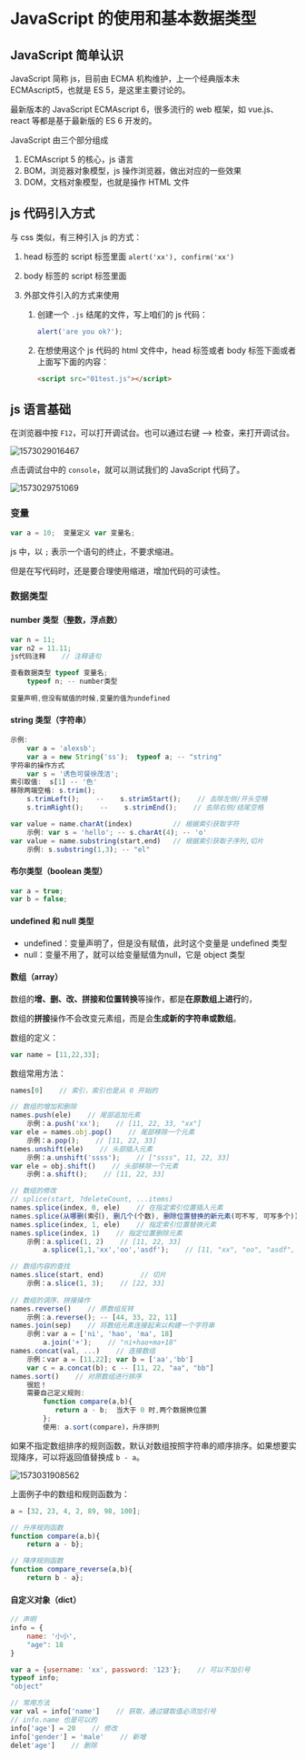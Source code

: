 # JavaScript 的使用和基本数据类型



## JavaScript 简单认识

JavaScript 简称 js，目前由 ECMA 机构维护，上一个经典版本未 ECMAscript5，也就是 ES 5，是这里主要讨论的。

最新版本的 JavaScript ECMAscript 6，很多流行的 web 框架，如 vue.js、react 等都是基于最新版的 ES 6 开发的。

JavaScript 由三个部分组成

1. ECMAscript 5 的核心，js 语言
2. BOM，浏览器对象模型，js 操作浏览器，做出对应的一些效果
3. DOM，文档对象模型，也就是操作 HTML 文件

## js 代码引入方式

与 css 类似，有三种引入 js 的方式：

1. head 标签的 script 标签里面 `alert('xx'), confirm('xx')`

2. body 标签的 script 标签里面

3. 外部文件引入的方式来使用

   1. 创建一个 `.js` 结尾的文件，写上咱们的 js 代码：

      ```js
      alert('are you ok?');
      ```

   2. 在想使用这个 js 代码的 html 文件中，head 标签或者 body 标签下面或者上面写下面的内容：

      ```html
      <script src="01test.js"></script>
      ```

## js 语言基础

在浏览器中按 `F12`，可以打开调试台。也可以通过右键 --> 检查，来打开调试台。

![1573029016467](https://gitee.com/oldboy-python-full-stack-26/19083026021/raw/master/week10/day40/day40%20%E4%BD%9C%E4%B8%9A%E5%92%8Cjs.assets/1573029016467.png)

点击调试台中的 `console`，就可以测试我们的 JavaScript 代码了。

![1573029751069](https://gitee.com/oldboy-python-full-stack-26/19083026021/raw/master/week10/day40/day40%20%E4%BD%9C%E4%B8%9A%E5%92%8Cjs.assets/1573029751069.png)

### 变量

```javascript
var a = 10;  变量定义 var 变量名;
```

js 中，以 `;` 表示一个语句的终止，不要求缩进。

但是在写代码时，还是要合理使用缩进，增加代码的可读性。

### 数据类型

#### number 类型（整数，浮点数）

```javascript
var n = 11;
var n2 = 11.11;
js代码注释    // 注释语句

查看数据类型 typeof 变量名;
	typeof n; -- number类型
	
变量声明,但没有赋值的时候,变量的值为undefined
```

#### string 类型（字符串）

```javascript
示例:
	var a = 'alexsb';
	var a = new String('ss');  typeof a; -- "string"
字符串的操作方式
	var s = '诱色可餐徐茂洁';
索引取值:  s[1] -- '色'
移除两端空格: s.trim();
	s.trimLeft();    --    s.strimStart();    // 去除左侧/开头空格
	s.trimRight();    --    s.strimEnd();    // 去除右侧/结尾空格

var value = name.charAt(index) 			// 根据索引获取字符
	示例: var s = 'hello'; -- s.charAt(4); -- 'o'
var value = name.substring(start,end) 	// 根据索引获取子序列,切片
	示例: s.substring(1,3); -- "el"
```

#### 布尔类型（boolean 类型）

```javascript
var a = true;
var b = false;
```

#### undefined 和 null 类型

- undefined：变量声明了，但是没有赋值，此时这个变量是 undefined 类型
- null：变量不用了，就可以给变量赋值为null，它是 object 类型

#### 数组（array）

数组的**增、删、改、拼接和位置转换**等操作，都是**在原数组上进行**的，

数组的**拼接**操作不会改变元素组，而是会**生成新的字符串或数组**。

数组的定义：

```javascript
var name = [11,22,33];
```

数组常用方法：

```javascript
names[0]    // 索引，索引也是从 0 开始的

// 数组的增加和删除
names.push(ele)    // 尾部追加元素
	示例：a.push('xx');    // [11, 22, 33, "xx"]
var ele = names.obj.pop()    // 尾部移除一个元素
	示例：a.pop();    // [11, 22, 33]
names.unshift(ele)    // 头部插入元素
	示例：a.unshift('ssss');    // ["ssss", 11, 22, 33]
var ele = obj.shift()    // 头部移除一个元素
	示例：a.shift();    // [11, 22, 33]

// 数组的修改
// splice(start, ?deleteCount, ...items)
names.splice(index, 0, ele)    // 在指定索引位置插入元素
names.splice(从哪删(索引), 删几个(个数), 删除位置替换的新元素(可不写, 可写多个)) 
names.splice(index, 1, ele)    // 指定索引位置替换元素
names.splice(index, 1)    // 指定位置删除元素
	示例：a.splice(1, 2)    // [11, 22, 33]
		a.splice(1,1,'xx','oo','asdf');    // [11, "xx", "oo", "asdf", 33]

// 数组内容的查找
names.slice(start, end)        	// 切片
	示例：a.slice(1, 3);    // [22, 33]
	
// 数组的调序、拼接操作
names.reverse()    // 原数组反转
	示例：a.reverse(); -- [44, 33, 22, 11]
names.join(sep)    // 将数组元素连接起来以构建一个字符串
	示例：var a = ['ni', 'hao', 'ma', 18]
		a.join('+');    // "ni+hao+ma+18"
names.concat(val, ...)    // 连接数组
	示例：var a = [11,22]; var b = ['aa','bb']
	var c = a.concat(b); c -- [11, 22, "aa", "bb"]
names.sort()    // 对原数组进行排序
	很尬！
	需要自己定义规则:
		function compare(a,b){
           return a - b;  当大于 0 时,两个数据换位置
        };
        使用: a.sort(compare)，升序排列
```

如果不指定数组排序的规则函数，默认对数组按照字符串的顺序排序。如果想要实现降序，可以将返回值替换成 `b - a`。

![1573031908562](https://gitee.com/oldboy-python-full-stack-26/19083026021/raw/master/week10/day40/day40%20%E4%BD%9C%E4%B8%9A%E5%92%8Cjs.assets/1573031908562.png)

上面例子中的数组和规则函数为：

```javascript
a = [32, 23, 4, 2, 89, 98, 100];

// 升序规则函数
function compare(a,b){
	return a - b};

// 降序规则函数
function compare_reverse(a,b){
	return b - a};
```

#### 自定义对象（dict）

```javascript
// 声明
info = {
    name: '小小',
    "age": 18
}

var a = {username: 'xx', password: '123'};    // 可以不加引号
typeof info;
"object"

// 常用方法
var val = info['name']    // 获取，通过键取值必须加引号
// info.name 也是可以的
info['age'] = 20    // 修改
info['gender'] = 'male'    // 新增
delet'age']    // 删除
```